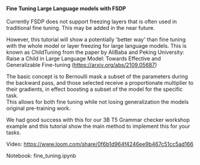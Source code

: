 #### Fine Tuning Large Language models with FSDP

Currently FSDP does not support freezing layers that is often used in traditional fine tuning.  This may be added in the near future. 

However, this tutorial will show a potentially 'better way' than fine tuning with the whole model or layer freezing for large language models. 
This is known as ChildTuning from the paper by AliBaba and Peking University:
Raise a Child in Large Language Model: Towards Effective and Generalizable Fine-tuning (https://arxiv.org/abs/2109.05687)

The basic concept is to Bernoulli mask a subset of the parameters during the backward pass, and those selected receive a proportionate multiplier
to their gradients, in effect boosting a subset of the model for the specific task.  
This allows for both fine tuning while not losing generalization the models original pre-training work. 

We had good success with this for our 3B T5 Grammar checker workshop example and this tutorial show the main method to implement this for your tasks.

Video: https://www.loom.com/share/0f6b1d964f4246ee9b467c51cc5ad166

Notebook: fine_tuning.ipynb




